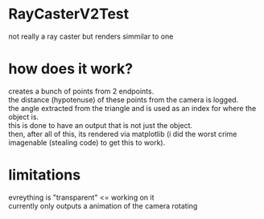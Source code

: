 # RayCasterV2Test
not really a ray caster but renders simmilar to one 

# how does it work?
creates a bunch of points from 2 endpoints.     
the distance (hypotenuse) of these points from the camera is logged.     
the angle extracted from the triangle and is used as an index for where the object is.     
this is done to have an output that is not just the object.     
then, after all of this, its rendered via matplotlib (i did the worst crime imagenable (stealing code) to get this to work).      

# limitations
evreything is "transparent"    <= working on it            
currently only outputs a animation of the camera rotating
